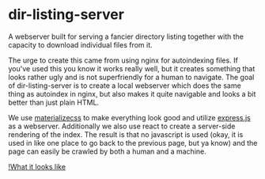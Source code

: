 # dir-listing-server

A webserver built for serving a fancier directory listing together
with the capacity to download individual files from it.

The urge to create this came from using nginx for autoindexing
files. If you've used this you know it works really well, but it
creates something that looks rather ugly and is not superfriendly for
a human to navigate. The goal of dir-listing-server is to create a
local webserver which does the same thing as autoindex in nginx, but
also makes it quite navigable and looks a bit better than just plain
HTML.

We use [materializecss](https://materializecss.com/) to make
everything look good and utilize [express.js](https://expressjs.com/)
as a webserver. Additionally we also use react to create a server-side
rendering of the index. The result is that no javascript is used
(okay, it is used in like one place to go back to the previous page,
but ya know) and the page can easily be crawled by both a human and a
machine.

[!What it looks like](https://i.imgur.com/8wdgFCW.png)
